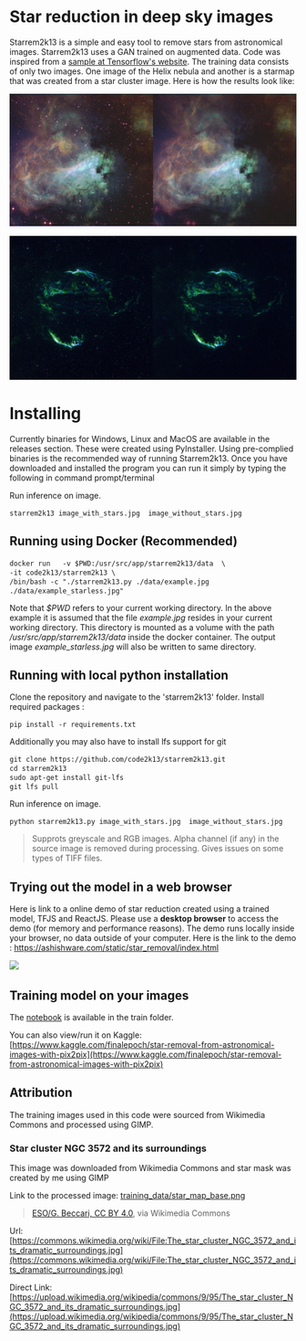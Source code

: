 # Star reduction in deep sky images

Starrem2k13 is a simple and easy tool to remove stars from astronomical images. Starrem2k13 uses a GAN trained on augmented data. Code was inspired from a [sample at Tensorflow's website](https://www.tensorflow.org/tutorials/generative/pix2pix). The training data consists of only two images. One image of the Helix nebula and another is a starmap that was created from a star cluster image. Here is how the results look like:

![images/example2.png](images/example2.jpg)

![images/example.png](images/example.jpg)


# Installing
Currently binaries for Windows, Linux and MacOS are available in the releases section. These were created using PyInstaller. Using pre-complied binaries is the recommended way of running Starrem2k13. Once you have downloaded and installed the program you can run it simply by typing the following in command prompt/terminal

Run inference on image. 
```shell
starrem2k13 image_with_stars.jpg  image_without_stars.jpg
```

## Running using Docker (Recommended)

```
docker run   -v $PWD:/usr/src/app/starrem2k13/data  \
-it code2k13/starrem2k13 \
/bin/bash -c "./starrem2k13.py ./data/example.jpg  ./data/example_starless.jpg"
```
Note that *$PWD* refers to your current working directory. In the above example it is assumed that the file *example.jpg* resides in your current working directory. This directory is mounted as a volume with the path */usr/src/app/starrem2k13/data* inside the docker container. The output image *example_starless.jpg* will also be written to same directory.


## Running with local python installation
Clone the repository and navigate to the 'starrem2k13' folder. Install required packages :

```shell
pip install -r requirements.txt
```

Additionally you may also have to install lfs support for git
```
git clone https://github.com/code2k13/starrem2k13.git
cd starrem2k13
sudo apt-get install git-lfs
git lfs pull
```

Run inference on image. 
```shell
python starrem2k13.py image_with_stars.jpg  image_without_stars.jpg
```

> Supprots greyscale and RGB images. Alpha channel (if any) in the source image is removed during processing. Gives issues on some types of TIFF files.


## Trying out the model in a web browser
Here is link to a online demo of star reduction created using a trained model, TFJS and ReactJS. Please use a **desktop browser** to access the demo (for memory and performance reasons). The demo runs locally inside your browser, no data outside of your computer. Here is the link to the demo : https://ashishware.com/static/star_removal/index.html

![](https://ashishware.com/images/star_removal_demo1.jpg)

## Training model on your images

The [notebook](train/star-removal-from-astronomical-images-with-pix2pix.ipynb) is available in the train folder.

You can also view/run it on Kaggle:
[https://www.kaggle.com/finalepoch/star-removal-from-astronomical-images-with-pix2pix](https://www.kaggle.com/finalepoch/star-removal-from-astronomical-images-with-pix2pix)


## Attribution

The training images used in this code were sourced from Wikimedia Commons and processed using GIMP.


### Star cluster NGC 3572 and its surroundings
This image was downloaded from Wikimedia Commons and star mask was created by me using GIMP

Link to the processed image: [training_data/star_map_base.png](training_data/star_map_base.png)

> [ESO/G. Beccari, CC BY 4.0](https://creativecommons.org/licenses/by/4.0), via Wikimedia Commons

Url: [https://commons.wikimedia.org/wiki/File:The_star_cluster_NGC_3572_and_its_dramatic_surroundings.jpg](https://commons.wikimedia.org/wiki/File:The_star_cluster_NGC_3572_and_its_dramatic_surroundings.jpg) 

Direct Link: [https://upload.wikimedia.org/wikipedia/commons/9/95/The_star_cluster_NGC_3572_and_its_dramatic_surroundings.jpg](https://upload.wikimedia.org/wikipedia/commons/9/95/The_star_cluster_NGC_3572_and_its_dramatic_surroundings.jpg)



